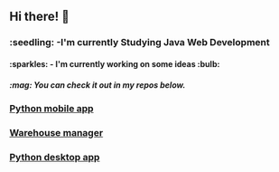 ## Hi there! :wave:

<h3>:seedling: -I'm currently Studying Java Web Development
<h4>:sparkles: - I'm currently working on some ideas :bulb:
  
<h5>:mag: You can check it out in my repos below.

### [Python mobile app](https://github.com/TeodorGjava/Mobile-android-app-Python-KivyMD)
  
### [Warehouse manager](https://github.com/TeodorGjava/warehouse-simple)

### [Python desktop app](https://github.com/TeodorGjava/ConcreteDesktopApp)

